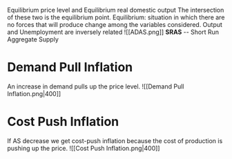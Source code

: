 Equilibrium price level and Equilibrium real domestic output The intersection of these two is the equilibrium point.
Equilibrium: situation in which there are no forces that will produce change among the variables considered.
Output and Unemployment are inversely related
![[ADAS.png]]
**SRAS** -- Short Run Aggregate Supply
# Demand Pull Inflation 
An increase in demand pulls up the price level.
![[Demand Pull Inflation.png|400]]
# Cost Push Inflation
If AS decrease we get cost-push inflation because the cost of production is pushing up the price. 
![[Cost Push Inflation.png|400]]

